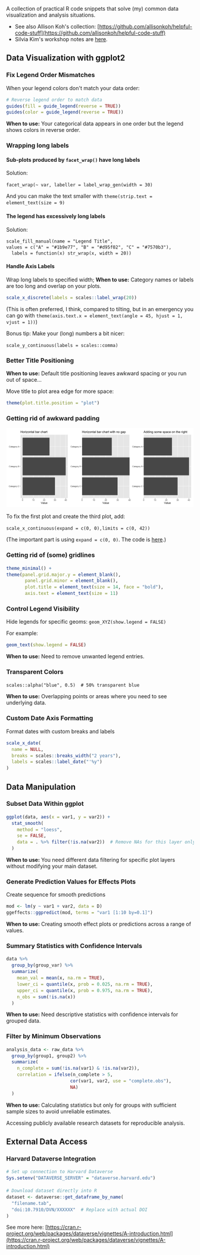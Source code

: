 A collection of practical R code snippets that solve (my) common data visualization and analysis situations.

* See also Allison Koh's collection: [https://github.com/allisonkoh/helpful-code-stuff](https://github.com/allisonkoh/helpful-code-stuff)
* Silvia Kim's workshop notes are [here](https://sysilviakim.com/learningR/).

## Data Visualization with ggplot2

### Fix Legend Order Mismatches
When your legend colors don't match your data order:
```r
# Reverse legend order to match data
guides(fill = guide_legend(reverse = TRUE))
guides(color = guide_legend(reverse = TRUE))
```
**When to use:** Your categorical data appears in one order but the legend shows colors in reverse order.

### Wrapping long labels

#### Sub-plots produced by `facet_wrap()` have long labels

Solution:

`facet_wrap(~ var, labeller = label_wrap_gen(width = 30)`

And you can make the text smaller with `theme(strip.text = element_text(size = 9)`

#### The legend has excessively long labels

Solution:

```
scale_fill_manual(name = "Legend Title",
values = c("A" = "#1b9e77", "B" = "#d95f02", "C" = "#7570b3"),
  labels = function(x) str_wrap(x, width = 20))
```

#### Handle Axis Labels

Wrap long labels to specified width; **When to use:** Category names or labels are too long and overlap on your plots.

```r
scale_x_discrete(labels = scales::label_wrap(20))
```

(This is often preferred, I think, compared to tilting, but in an emergency you can go with `theme(axis.text.x = element_text(angle = 45, hjust = 1, vjust = 1))`)

Bonus tip: Make your (long) numbers a bit nicer:

`scale_y_continuous(labels = scales::comma)`

### Better Title Positioning

**When to use:** Default title positioning leaves awkward spacing or you run out of space...

Move title to plot area edge for more space:

```r
theme(plot.title.position = "plot")
```

### Getting rid of awkward padding

![padding example](fig/bar-graph-padding.png)

To fix the first plot and create the third plot, add:

`scale_x_continuous(expand = c(0, 0),limits = c(0, 42))`

(The important part is using `expand = c(0, 0)`. The code is [here](https://gist.github.com/zilinskyjan/d359158163621c4b744588ee1bc73f93).)

### Getting rid of (some) gridlines

```r
theme_minimal() +
theme(panel.grid.major.y = element_blank(),
       panel.grid.minor = element_blank(),
       plot.title = element_text(size = 14, face = "bold"),
       axis.text = element_text(size = 11)
```

### Control Legend Visibility

Hide legends for specific geoms: `geom_XYZ(show.legend = FALSE)`

For example:

```r
geom_text(show.legend = FALSE)
```

**When to use:** Need to remove unwanted legend entries.

### Transparent Colors

`scales::alpha("blue", 0.5)  # 50% transparent blue`

**When to use:** Overlapping points or areas where you need to see underlying data.

### Custom Date Axis Formatting

Format dates with custom breaks and labels

```r
scale_x_date(
  name = NULL,  
  breaks = scales::breaks_width("2 years"),
  labels = scales::label_date("'%y") 
)
```

## Data Manipulation

### Subset Data Within ggplot
```r
ggplot(data, aes(x = var1, y = var2)) +
  stat_smooth(
    method = "loess",
    se = FALSE,
    data = . %>% filter(!is.na(var2))  # Remove NAs for this layer only
  )
```
**When to use:** You need different data filtering for specific plot layers without modifying your main dataset.

### Generate Prediction Values for Effects Plots

Create sequence for smooth predictions

```r
mod <- lm(y ~ var1 + var2, data = D)
ggeffects::ggpredict(mod, terms = "var1 [1:10 by=0.1]")
```

**When to use:** Creating smooth effect plots or predictions across a range of values.

### Summary Statistics with Confidence Intervals
```r
data %>%
  group_by(group_var) %>%
  summarize(
    mean_val = mean(x, na.rm = TRUE),
    lower_ci = quantile(x, prob = 0.025, na.rm = TRUE),
    upper_ci = quantile(x, prob = 0.975, na.rm = TRUE),
    n_obs = sum(!is.na(x))
  )
```
**When to use:** Need descriptive statistics with confidence intervals for grouped data.

### Filter by Minimum Observations
```r
analysis_data <- raw_data %>%
  group_by(group1, group2) %>%
  summarize(
    n_complete = sum(!is.na(var1) & !is.na(var2)),
    correlation = ifelse(n_complete > 5, 
                        cor(var1, var2, use = "complete.obs"), 
                        NA)
  )
```
**When to use:** Calculating statistics but only for groups with sufficient sample sizes to avoid unreliable estimates.

Accessing publicly available research datasets for reproducible analysis.

## External Data Access

### Harvard Dataverse Integration
```r
# Set up connection to Harvard Dataverse
Sys.setenv("DATAVERSE_SERVER" = "dataverse.harvard.edu")

# Download dataset directly into R
dataset <- dataverse::get_dataframe_by_name(
  "filename.tab",
  "doi:10.7910/DVN/XXXXXX"  # Replace with actual DOI
)
```

See more here: [https://cran.r-project.org/web/packages/dataverse/vignettes/A-introduction.html](https://cran.r-project.org/web/packages/dataverse/vignettes/A-introduction.html)
